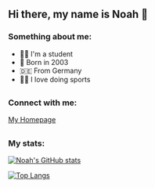 ## Hi there, my name is Noah 👋

### Something about me:

- 👨‍🎓 I'm a student
- 🎂 Born in 2003
- 🇩🇪 From Germany
- 🏋️‍♂️ I love doing sports

##

### Connect with me:

<a href="https://noahgerber.ch"><img align="left" width="26px"/>My Homepage</a>

##

### My stats:

[![Noah's GitHub stats](https://github-readme-stats.vercel.app/api?username=gerbernoah&count_private=true&show_icons=true&theme=onedark)](https://github.com/gerbernoah/github-readme-stats)

<!--    wakatime premium needed
[![Noah's wakatime stats](https://github-readme-stats.vercel.app/api/wakatime?username=hallojuhu&theme=onedark&langs_count=10)](https://github.com/gerbernoah/github-readme-stats)
-->

[![Top Langs](https://github-readme-stats.vercel.app/api/top-langs/?username=gerbernoah&count_private=true&show_icons=true&theme=onedark&layout=compact)](https://github.com/gerbernoah/github-readme-stats)
